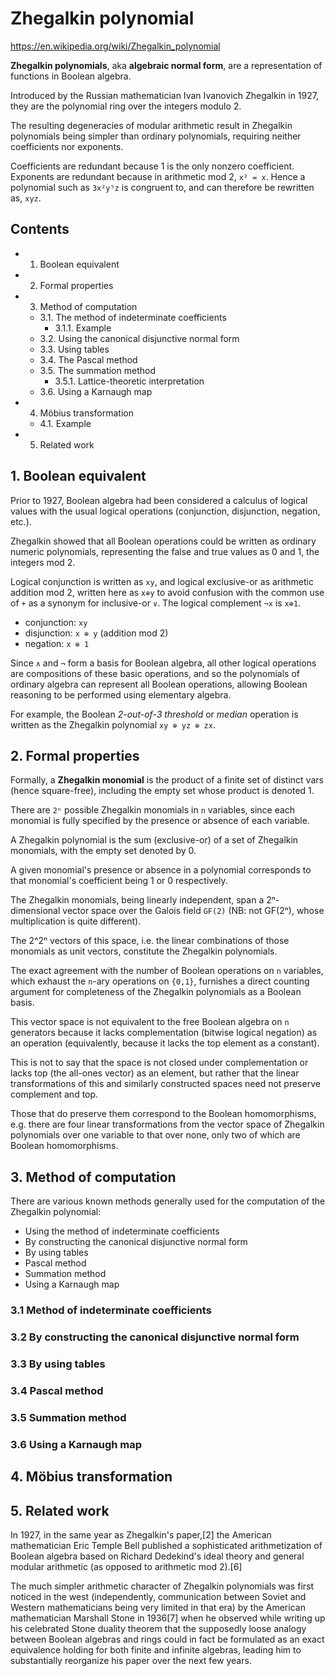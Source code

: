 # Zhegalkin polynomial

https://en.wikipedia.org/wiki/Zhegalkin_polynomial

**Zhegalkin polynomials**, aka **algebraic normal form**, are a representation of functions in Boolean algebra.

Introduced by the Russian mathematician Ivan Ivanovich Zhegalkin in 1927, they are the polynomial ring over the integers modulo 2.

The resulting degeneracies of modular arithmetic result in Zhegalkin polynomials being simpler than ordinary polynomials, requiring neither coefficients nor exponents. 

Coefficients are redundant because 1 is the only nonzero coefficient. Exponents are redundant because in arithmetic mod 2, `x² = x`. Hence a polynomial such as `3x²y⁵z` is congruent to, and can therefore be rewritten as, `xyz`.

## Contents

- 1. Boolean equivalent
- 2. Formal properties
- 3. Method of computation
  - 3.1. The method of indeterminate coefficients
    - 3.1.1. Example
  - 3.2. Using the canonical disjunctive normal form
  - 3.3. Using tables
  - 3.4. The Pascal method
  - 3.5. The summation method
    - 3.5.1. Lattice-theoretic interpretation
  - 3.6. Using a Karnaugh map
- 4. Möbius transformation
  - 4.1. Example
- 5. Related work

## 1. Boolean equivalent

Prior to 1927, Boolean algebra had been considered a calculus of logical values with the usual logical operations (conjunction, disjunction, negation, etc.).

Zhegalkin showed that all Boolean operations could be written as ordinary numeric polynomials, representing the false and true values as 0 and 1, the integers mod 2.

Logical conjunction is written as `xy`, and logical exclusive-or as arithmetic addition mod 2, written here as `x⊕y` to avoid confusion with the common use of `+` as a synonym for inclusive-or `∨`. The logical complement `¬x` is `x⊕1`.

- conjunction: `xy`
- disjunction: `x ⊕ y` (addition mod 2)
- negation:    `x ⊕ 1`

Since `∧` and `¬` form a basis for Boolean algebra, all other logical operations are compositions of these basic operations, and so the polynomials of ordinary algebra can represent all Boolean operations, allowing Boolean reasoning to be performed using elementary algebra.

For example, the Boolean *2-out-of-3 threshold* or *median* operation is written as the Zhegalkin polynomial `xy ⊕ yz ⊕ zx`.

## 2. Formal properties

Formally, a **Zhegalkin monomial** is the product of a finite set of distinct vars (hence square-free), including the empty set whose product is denoted 1.

There are `2ⁿ` possible Zhegalkin monomials in `n` variables, since each monomial is fully specified by the presence or absence of each variable.

A Zhegalkin polynomial is the sum (exclusive-or) of a set of Zhegalkin monomials, with the empty set denoted by 0. 

A given monomial's presence or absence in a polynomial corresponds to that monomial's coefficient being 1 or 0 respectively. 

The Zhegalkin monomials, being linearly independent, span a 2ⁿ-dimensional vector space over the Galois field `GF(2)` (NB: not GF(2ⁿ), whose multiplication is quite different). 

The 2^2ⁿ vectors of this space, i.e. the linear combinations of those monomials as unit vectors, constitute the Zhegalkin polynomials. 

The exact agreement with the number of Boolean operations on `n` variables, which exhaust the `n`-ary operations on `{0,1}`, furnishes a direct counting argument for completeness of the Zhegalkin polynomials as a Boolean basis.

This vector space is not equivalent to the free Boolean algebra on `n` generators because it lacks complementation (bitwise logical negation) as an operation (equivalently, because it lacks the top element as a constant). 

This is not to say that the space is not closed under complementation or lacks top (the all-ones vector) as an element, but rather that the linear transformations of this and similarly constructed spaces need not preserve complement and top. 

Those that do preserve them correspond to the Boolean homomorphisms, e.g. there are four linear transformations from the vector space of Zhegalkin polynomials over one variable to that over none, only two of which are Boolean homomorphisms.

## 3. Method of computation

There are various known methods generally used for the computation of the Zhegalkin polynomial:
- Using the method of indeterminate coefficients
- By constructing the canonical disjunctive normal form
- By using tables
- Pascal method
- Summation method
- Using a Karnaugh map

### 3.1 Method of indeterminate coefficients

### 3.2 By constructing the canonical disjunctive normal form

### 3.3 By using tables

### 3.4 Pascal method

### 3.5 Summation method

### 3.6 Using a Karnaugh map

## 4. Möbius transformation

## 5. Related work

In 1927, in the same year as Zhegalkin's paper,[2] the American mathematician Eric Temple Bell published a sophisticated arithmetization of Boolean algebra based on Richard Dedekind's ideal theory and general modular arithmetic (as opposed to arithmetic mod 2).[6] 

The much simpler arithmetic character of Zhegalkin polynomials was first noticed in the west (independently, communication between Soviet and Western mathematicians being very limited in that era) by the American mathematician Marshall Stone in 1936[7] when he observed while writing up his celebrated Stone duality theorem that the supposedly loose analogy between Boolean algebras and rings could in fact be formulated as an exact equivalence holding for both finite and infinite algebras, leading him to substantially reorganize his paper over the next few years.
